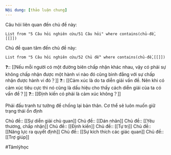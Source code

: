 ```yaml
---
Nội dung: [thảo luận chung]
---
```


Câu hỏi liên quan đến chủ đề này:
```dataview
List from "5 Câu hỏi nghiên cứu/51 Câu hỏi" where contains(chủ-đề,[[]]) 
```

Chủ đề quan tâm đến chủ đề này:
```dataview
List from "5 Câu hỏi nghiên cứu/52 Chủ đề" where contains(chủ-đề,[[]]) 
```
 
❓:: [[Nếu mỗi người có một đường biên chấp nhận khác nhau, vậy có phải sự không chấp nhận được một hành vi nào đó cũng bình đẳng với sự chấp nhận được hành vi đó？]] 
❓:: [[Cảm xúc là do ta diễn giải vấn đề. Nên khi có cảm xúc tiêu cực thì nó cũng là dấu hiệu cho thấy cách diễn giải của ta có vấn đề？]] 
❓:: [[Định kiến có phải là cảm xúc không？]]

Phải đấu tranh tư tưởng để chống lại bản thân. Cơ thể sẽ luôn muốn giữ trạng thái ổn định

Chủ đề:: [[Sự diễn giải chủ quan]]
Chủ đề:: [[Dán nhãn]]
Chủ đề:: [[Yêu thương, chấp nhận]]
Chủ đề:: [[Định kiến]]
Chủ đề:: [[Tự trị]]
Chủ đề:: [[Năng lực ra quyết định]]
Chủ đề:: [[Sự kích thích các giác quan]]
Chủ đề:: [[Trợ giúp]]

#Tâmlýhọc